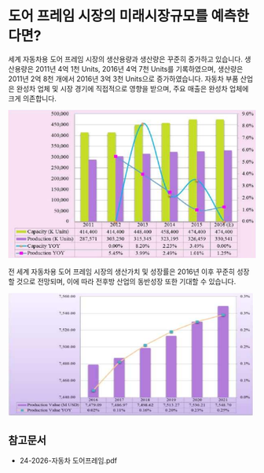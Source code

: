 # 도어 프레임 시장의 미래시장규모를 예측한다면?

세계 자동차용 도어 프레임 시장의 생산용량과 생산량은 꾸준히 증가하고 있습니다. 
생산용량은 2011년 4억 1천 Units, 2016년 4억 7천 Units를 기록하였으며, 생산량은 2011년 2억 8천 개에서 2016년 3억 3천 Units으로 증가하였습니다. 
자동차 부품 산업은 완성차 업체 및 시장 경기에 직접적으로 영향을 받으며, 주요 매출은 완성차 업체에 크게 의존합니다.

![전_세계_자동차용_도어_프레임_시장_생산용량_및_생산량_규모](./images/도어프레임_Q14_1_1.PNG)

전 세계 자동차용 도어 프레임 시장의 생산가치 및 성장률은 2016년 이후 꾸준히 성장할 것으로 전망되며, 이에 따라 전후방 산업의 동반성장 또한 기대할 수 있습니다.

![세계_자동차용_도어_프레임_시장_생산가치_및_성장률](./images/도어프레임_Q14_1_1_.PNG)

## 참고문서 
- 24-2026-자동차 도어프레임.pdf